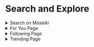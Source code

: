 # Search and Explore

<details>

<summary>Search on Moseiki</summary>

You can use the search feature in Moseiki to find photos and videos, hashtags, accounts, audio, tags, and places using keywords. To refine your search further:

* **Start a Search:** Click on **Search** on the left, then select **Search** at the top left corner.
* **Enter Keywords:** Type in what or whom you're looking for. After the 7th character, AI suggestions will begin to appear to help guide your search.
* **Choose from Results:** Click on the account or hashtag from the list of search results.
* **Filter Options:** If you prefer to see non-personalized results, click **Not personalized** above your results. This allows you to filter your search to see results that aren’t tailored specifically to you.

</details>

<details>

<summary>For You Page</summary>



</details>

<details>

<summary>Following Page</summary>



</details>

<details>

<summary>Trending Page</summary>



</details>
